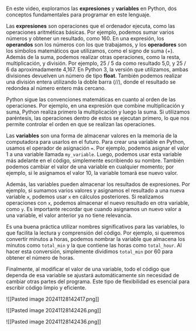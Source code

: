 
En este video, exploramos las **expresiones** y **variables** en Python, dos conceptos fundamentales para programar en este lenguaje.

Las **expresiones** son operaciones que el ordenador ejecuta, como las operaciones aritméticas básicas. Por ejemplo, podemos sumar varios números y obtener un resultado, como 160. En una expresión, los **operandos** son los números con los que trabajamos, y los **operadores** son los símbolos matemáticos que utilizamos, como el signo de suma (+). Además de la suma, podemos realizar otras operaciones, como la resta, multiplicación, y división. Por ejemplo, 25 / 5 da como resultado 5,0, y 25 / 6 da aproximadamente 4,167. En Python 3, la versión que utilizamos, ambas divisiones devuelven un número de tipo **float**. También podemos realizar una división entera utilizando la doble barra (//), donde el resultado se redondea al número entero más cercano.

Python sigue las convenciones matemáticas en cuanto al orden de las operaciones. Por ejemplo, en una expresión que combine multiplicación y suma, Python realiza primero la multiplicación y luego la suma. Si utilizamos paréntesis, las operaciones dentro de estos se ejecutan primero, lo que nos permite controlar el orden en que se realizan las operaciones.

Las **variables** son una forma de almacenar valores en la memoria de la computadora para usarlos en el futuro. Para crear una variable en Python, usamos el operador de asignación `=`. Por ejemplo, podemos asignar el valor 1 a una variable llamada `my_variable`. Luego, podemos usar esta variable más adelante en el código, simplemente escribiendo su nombre. También podemos cambiar el valor de una variable en cualquier momento; por ejemplo, si le asignamos el valor 10, la variable tomará ese nuevo valor.

Además, las variables pueden almacenar los resultados de expresiones. Por ejemplo, si sumamos varios valores y asignamos el resultado a una nueva variable `x`, podemos usar `x` en cálculos posteriores. Si realizamos operaciones con `x`, podemos almacenar el nuevo resultado en otra variable, como `y`. Es importante recordar que cuando asignamos un nuevo valor a una variable, el valor anterior ya no tiene relevancia.

Es una buena práctica utilizar nombres significativos para las variables, lo que facilita la lectura y comprensión del código. Por ejemplo, si queremos convertir minutos a horas, podemos nombrar la variable que almacena los minutos como `total_min` y la que contiene las horas como `total_hour`. Al hacer esta conversión, simplemente dividimos `total_min` por 60 para obtener el número de horas.

Finalmente, al modificar el valor de una variable, todo el código que dependa de esa variable se ajustará automáticamente sin necesidad de cambiar otras partes del programa. Este tipo de flexibilidad es esencial para escribir código limpio y eficiente.



![[Pasted image 20241128142417.png]]


![[Pasted image 20241128142426.png]]

![[Pasted image 20241128142436.png]]





